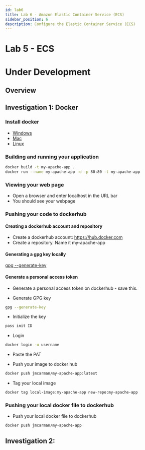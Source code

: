 ```yaml
---
id: lab6
title: Lab 6 - Amazon Elastic Container Service (ECS)
sidebar_position: 6
description: Configure the Elastic Container Service (ECS)
---
```


# Lab 5 - ECS

# Under Development

## Overview

## Investigation 1: Docker
### Install docker
- [Windows](https://docs.docker.com/desktop/setup/install/windows-install/)
- [Mac](https://docs.docker.com/desktop/setup/install/mac-install/)
- [Linux](https://docs.docker.com/desktop/setup/install/linux/)


### Building and running your application
```bash
docker build -t my-apache-app .
docker run --name my-apache-app -d -p 80:80 -t my-apache-app
```
### Viewing your web page
- Open a browser and enter localhost in the URL bar
- You should see your webpage

### Pushing your code to dockerhub
#### Creating a dockerhub account and repository
- Create a dockerhub account: https://hub.docker.com
- Create a repository. Name it my-apache-app

#### Generating a gpg key locally
[gpg --generate-key](https://docs.docker.com/desktop/setup/sign-in/)


#### Generate a personal access token
- Generate a personal access token on dockerhub - save this.

- Generate GPG key
```bash
gpg --generate-key
```

- Initialize the key
```bash
pass init ID
```

- Login
```bash
docker login -u username
```
  - Paste the PAT

- Push your image to docker hub
```bash
docker push jmcarman/my-apache-app:latest
```
- Tag your local image
```bash
docker tag local-image:my-apache-app new-repo:my-apache-app
```

### Pushing your local docker file to dockerhub
- Push your local docker file to dockerhub
```
docker push jmcarman/my-apache-app
```
## Investigation 2:
